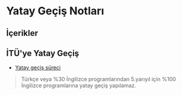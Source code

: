 # Yatay Geçiş Notları <!-- omit in toc -->

## İçerikler <!-- omit in toc -->

## İTÜ'ye Yatay Geçiş

- [Yatay geçiş süreci][Yatay geçiş Süreci - İTÜ]

> Türkçe veya %30 İngilizce programlarından 5.yarıyıl için %100 İngilizce programlarına  yatay geçiş yapılamaz.

[Yatay geçiş Süreci - İTÜ]: http://www.sis.itu.edu.tr/tr/akademik_takvim/takvim2020/ycy_takvim.htm
